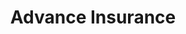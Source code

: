 ---
title: Advance Insurance
slug: advance-insurance
updated-on: '2024-05-30T13:44:31.749Z'
created-on: '2024-05-30T13:41:46.671Z'
published-on: '2024-05-30T13:54:32.469Z'
f_city-state-2:
- cms/city/bellefontaine-oh.md
- cms/city/wapakoneta-oh.md
- cms/city/lebanon-oh.md
- cms/city/franklin-oh.md
f_locations:
- cms/payday-loan/advance-insurance-3355.md
- cms/payday-loan/advance-insurance-3356.md
- cms/payday-loan/advance-insurance-3357.md
- cms/payday-loan/advance-insurance-3358.md
f_states:
- cms/state/ohio.md
layout: '[company].html'
tags: company
---
